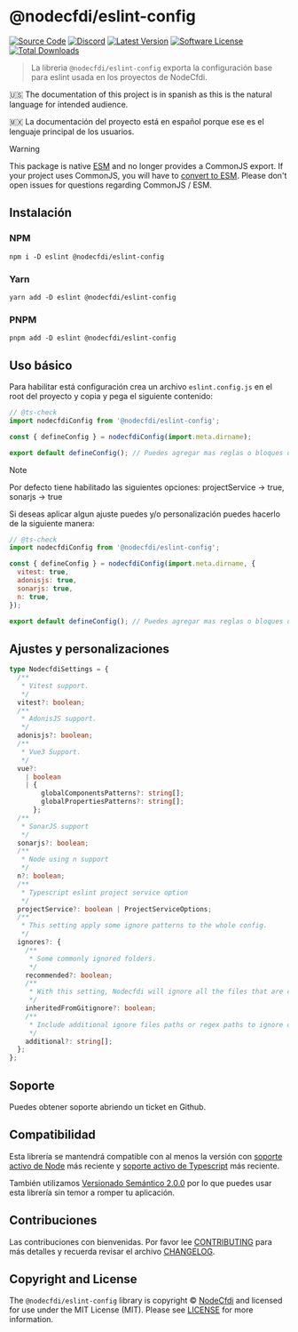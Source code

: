 # @nodecfdi/eslint-config

[![Source Code][badge-source]][source]
[![Discord][badge-discord]][discord]
[![Latest Version][badge-release]][release]
[![Software License][badge-license]][license]
[![Total Downloads][badge-downloads]][downloads]

> La libreria `@nodecfdi/eslint-config` exporta la configuración base para eslint usada en los proyectos de NodeCfdi.

:us: The documentation of this project is in spanish as this is the natural language for intended audience.

:mexico: La documentación del proyecto está en español porque ese es el lenguaje principal de los usuarios.

> [!WARNING]
> This package is native [ESM](https://developer.mozilla.org/en-US/docs/Web/JavaScript/Guide/Modules) and no longer provides a CommonJS export. If your project uses CommonJS, you will have to [convert to ESM](https://gist.github.com/sindresorhus/a39789f98801d908bbc7ff3ecc99d99c). Please don't open issues for questions regarding CommonJS / ESM.

## Instalación

### NPM

```shell
npm i -D eslint @nodecfdi/eslint-config
```

### Yarn

```shell
yarn add -D eslint @nodecfdi/eslint-config
```

### PNPM

```shell
pnpm add -D eslint @nodecfdi/eslint-config
```

## Uso básico

Para habilitar está configuración crea un archivo `eslint.config.js` en el root del proyecto y copia y pega el siguiente contenido:

```js
// @ts-check
import nodecfdiConfig from '@nodecfdi/eslint-config';

const { defineConfig } = nodecfdiConfig(import.meta.dirname);

export default defineConfig(); // Puedes agregar mas reglas o bloques de configuracion dentro de esta funcion
```

> [!NOTE]  
> Por defecto tiene habilitado las siguientes opciones: projectService -> true, sonarjs -> true

Si deseas aplicar algun ajuste puedes y/o personalización puedes hacerlo de la siguiente manera:

```js
// @ts-check
import nodecfdiConfig from '@nodecfdi/eslint-config';

const { defineConfig } = nodecfdiConfig(import.meta.dirname, {
  vitest: true,
  adonisjs: true,
  sonarjs: true,
  n: true,
});

export default defineConfig(); // Puedes agregar mas reglas o bloques de configuracion dentro de esta funcion
```

## Ajustes y personalizaciones

```ts
type NodecfdiSettings = {
  /**
   * Vitest support.
   */
  vitest?: boolean;
  /**
   * AdonisJS support.
   */
  adonisjs?: boolean;
  /**
   * Vue3 Support.
   */
  vue?:
    | boolean
    | {
        globalComponentsPatterns?: string[];
        globalPropertiesPatterns?: string[];
      };
  /**
   * SonarJS support
   */
  sonarjs?: boolean;
  /**
   * Node using n support
   */
  n?: boolean;
  /**
   * Typescript eslint project service option
   */
  projectService?: boolean | ProjectServiceOptions;
  /**
   * This setting apply some ignore patterns to the whole config.
   */
  ignores?: {
    /**
     * Some commonly ignored folders.
     */
    recommended?: boolean;
    /**
     * With this setting, Nodecfdi will ignore all the files that are currently ignored by git. Chances are that if you are ignoring a file in git, you don't want to lint it, which usually is the case with temporary and autogenerated files.
     */
    inheritedFromGitignore?: boolean;
    /**
     * Include additional ignore files paths or regex paths to ignore on current eslint config
     */
    additional?: string[];
  };
};
```

## Soporte

Puedes obtener soporte abriendo un ticket en Github.

## Compatibilidad

Esta librería se mantendrá compatible con al menos la versión con
[soporte activo de Node](https://nodejs.org/es/about/releases/) más reciente y [soporte activo de Typescript](https://www.typescriptlang.org/) más reciente.

También utilizamos [Versionado Semántico 2.0.0](https://semver.org/lang/es/) por lo que puedes usar esta librería sin temor a romper tu aplicación.

## Contribuciones

Las contribuciones con bienvenidas. Por favor lee [CONTRIBUTING][] para más detalles y recuerda revisar el archivo [CHANGELOG][].

## Copyright and License

The `@nodecfdi/eslint-config` library is copyright © [NodeCfdi](https://github.com/nodecfdi) and licensed for use under the MIT License (MIT). Please see [LICENSE][] for more information.

[contributing]: https://github.com/nodecfdi/.github/blob/main/docs/CONTRIBUTING.md
[changelog]: https://github.com/nodecfdi/eslint-config/blob/main/CHANGELOG.md
[source]: https://github.com/nodecfdi/eslint-config
[discord]: https://discord.gg/AsqX8fkW2k
[release]: https://www.npmjs.com/package/@nodecfdi/eslint-config
[license]: https://github.com/nodecfdi/eslint-config/blob/main/LICENSE.md
[downloads]: https://www.npmjs.com/package/@nodecfdi/eslint-config
[badge-source]: https://img.shields.io/badge/source-nodecfdi/eslint--config-blue?logo=github
[badge-discord]: https://img.shields.io/discord/459860554090283019?logo=discord
[badge-release]: https://img.shields.io/npm/v/@nodecfdi/eslint-config?logo=npm
[badge-license]: https://img.shields.io/github/license/nodecfdi/eslint-config?logo=open-source-initiative
[badge-downloads]: https://img.shields.io/npm/dm/@nodecfdi/eslint-config?logo=npm
